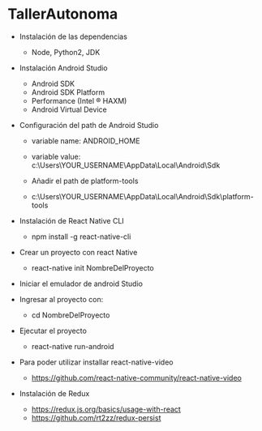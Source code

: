 # TallerAutonoma
- Instalación de las dependencias
  - Node, Python2, JDK
- Instalación Android Studio
  - Android SDK
  - Android SDK Platform
  - Performance (Intel ® HAXM)
  - Android Virtual Device
- Configuración del path de Android Studio
  - variable name: ANDROID_HOME
  - variable value: c:\Users\YOUR_USERNAME\AppData\Local\Android\Sdk
  
  - Añadir el path de platform-tools
  - c:\Users\YOUR_USERNAME\AppData\Local\Android\Sdk\platform-tools
  
- Instalación de React Native CLI
  - npm install -g react-native-cli
  
- Crear un proyecto con react Native 
  - react-native init NombreDelProyecto
  
- Iniciar el emulador de android Studio
- Ingresar al proyecto con:
  - cd NombreDelProyecto
- Ejecutar el proyecto
  - react-native run-android
  
- Para poder utilizar installar react-native-video
  - https://github.com/react-native-community/react-native-video
  
- Instalación de Redux
  - https://redux.js.org/basics/usage-with-react  
  - https://github.com/rt2zz/redux-persist
